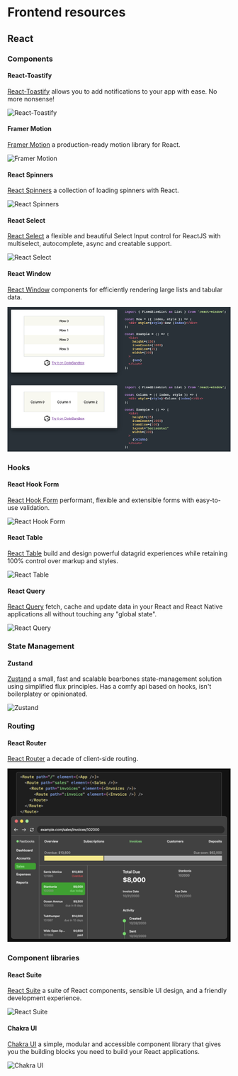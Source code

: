# Frontend resources

## React

### Components

#### React-Toastify

[React-Toastify](https://www.npmjs.com/package/react-toastify?s=03) allows you to add notifications to your app with ease. No more nonsense!

![React-Toastify](https://user-images.githubusercontent.com/5574267/130804494-a9d2d69c-f170-4576-b2e1-0bb7f13dd92d.gif)

#### Framer Motion

[Framer Motion](https://www.framer.com/motion/) a production-ready motion library for React.

![Framer Motion](https://cdn.sanity.io/images/oneb1r22/production/9db4f84fa788f4697ed67984a6955a7cad674292-2520x990.jpg)

#### React Spinners

[React Spinners](https://www.npmjs.com/package/react-spinners) a collection of loading spinners with React.

![React Spinners](https://madewithreact.com/content/images/2017/08/react-spinners.jpg)

#### React Select

[React Select](https://react-select.com/home) a flexible and beautiful Select Input control for ReactJS with multiselect, autocomplete, async and creatable support.

![React Select](https://hidden1.zentica-global.com/wp-content/uploads/2021/03/1615702989_992_React-Dropdown-Select-Tutorial-with-React-select.png)

#### React Window

[React Window](https://github.com/bvaughn/react-window) components for efficiently rendering large lists and tabular data.

![React Window](./assets/react-window.png)

### Hooks

#### React Hook Form

[React Hook Form](https://react-hook-form.com/) performant, flexible and extensible forms with easy-to-use validation.

![React Hook Form](https://pbs.twimg.com/media/E8b7A3JXEAUYcCj?format=jpg&name=large)

#### React Table

[React Table](https://react-table.tanstack.com/) build and design powerful datagrid experiences while retaining 100% control over markup and styles.

![React Table](https://madewithnetworkfra.fra1.digitaloceanspaces.com/spatie-space-production/14974/react-table.jpg)

#### React Query

[React Query](https://react-query.tanstack.com/) fetch, cache and update data in your React and React Native applications all without touching any "global state".

![React Query](https://www.freecodecamp.org/news/content/images/2021/04/react-query.gif)

### State Management

#### Zustand

[Zustand](https://www.npmjs.com/package/zustand) a small, fast and scalable bearbones state-management solution using simplified flux principles. Has a comfy api based on hooks, isn't boilerplatey or opinionated.

![Zustand](https://raw.githubusercontent.com/pmndrs/zustand/HEAD/bear.jpg)

### Routing

#### React Router

[React Router](https://reactrouter.com/) a decade of client-side routing.

![React Router](./assets/react-router.png)

### Component libraries

#### React Suite

[React Suite](https://rsuitejs.com/) a suite of React components, sensible UI design, and a friendly development experience.

![React Suite](https://miro.medium.com/max/1400/0*sHnUIXorUYg6CNJG)

#### Chakra UI

[Chakra UI](https://chakra-ui.com/) a simple, modular and accessible component library that gives you the building blocks you need to build your React applications.

![Chakra UI](https://www.admin-dashboards.com/content/images/2021/09/react-dashboard-purity-chakra-ui.jpg)
